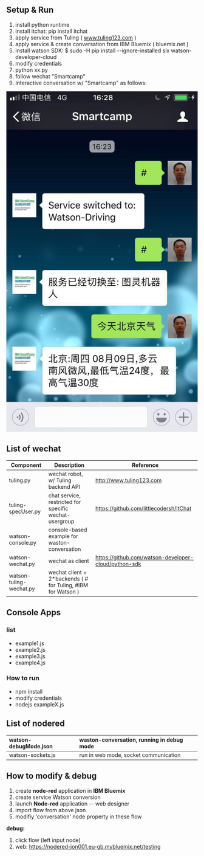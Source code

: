 ## Setup & Run
1. install python runtime
1. install itchat: pip install itchat
1. apply service from Tuling ( www.tuling123.com )
1. apply service & create conversation from IBM Bluemix ( bluemix.net )
1. install watson SDK: $ sudo -H pip install --ignore-installed six watson-developer-cloud
1. modify credentials
1. python xx.py 
2. follow wechat "Smartcamp"
3. Interactive conversation w/ "Smartcamp" as follows:

![WeChat](wx.jpg)



## List of wechat
Component | Description | Reference
|-----------------|----------------------------------|-----------------------|
|tuling.py | wechat robot, w/ Tuling backend API | http://www.tuling123.com|
tuling-specUser.py | chat service, restricted for specific wechat-usergroup| https://github.com/littlecodersh/ItChat
watson-console.py | console-based example for waston-conversation
watson-wechat.py | wechat as client | https://github.com/watson-developer-cloud/python-sdk
watson-tuling-wechat.py | wechat client + 2*backends ( # for Tuling, #IBM for Watson )


## Console Apps
### list
* example1.js
* example2.js
* example3.js
* example4.js

### How to run

* npm install
* modify credentials
* nodejs exampleX.js


## List of nodered
watson-debugMode.json | waston-conversation, running in debug mode
|:-----|:------|
watson-sockets.js | run in web mode, socket communication

## How to modify & debug
1. create **node-red** application in **IBM Bluemix**
2. create service Watson conversion
3. launch **Node-red** application -- web designer
4. import flow from above json
5. modifiy 'conversation' node property in these flow

**debug:**
 
1. click flow (left input node)
1. web: https://nodered-jon001.eu-gb.mybluemix.net/testing

